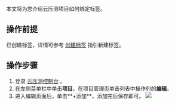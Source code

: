 本文将为您介绍云压测项目如何绑定标签。

## 操作前提

已创建标签，详情可参考 [创建标签](https://cloud.tencent.com/document/product/651/56716) 指引新建标签。

## 操作步骤

1. 登录 [云压测控制台](https://console.cloud.tencent.com/pts) 。
2. 在左侧菜单栏中单击**项目**，在项目管理页单击列表中操作列的**编辑**。
3. 进入编辑页面后，单击**+添加**，添加完后保存即可。
   ![](https://qcloudimg.tencent-cloud.cn/raw/fafdbe5994e251804476143d47741d26.png)
